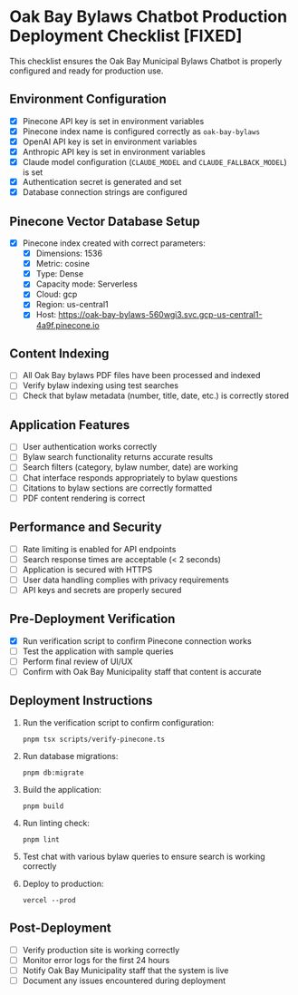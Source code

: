 # Oak Bay Bylaws Chatbot Production Deployment Checklist [FIXED]

This checklist ensures the Oak Bay Municipal Bylaws Chatbot is properly configured and ready for production use.

## Environment Configuration

- [x] Pinecone API key is set in environment variables
- [x] Pinecone index name is configured correctly as `oak-bay-bylaws`
- [x] OpenAI API key is set in environment variables
- [x] Anthropic API key is set in environment variables
- [x] Claude model configuration (`CLAUDE_MODEL` and `CLAUDE_FALLBACK_MODEL`) is set
- [x] Authentication secret is generated and set
- [x] Database connection strings are configured

## Pinecone Vector Database Setup

- [x] Pinecone index created with correct parameters:
  - [x] Dimensions: 1536
  - [x] Metric: cosine
  - [x] Type: Dense
  - [x] Capacity mode: Serverless
  - [x] Cloud: gcp
  - [x] Region: us-central1
  - [x] Host: https://oak-bay-bylaws-560wgi3.svc.gcp-us-central1-4a9f.pinecone.io

## Content Indexing

- [ ] All Oak Bay bylaws PDF files have been processed and indexed
- [ ] Verify bylaw indexing using test searches
- [ ] Check that bylaw metadata (number, title, date, etc.) is correctly stored

## Application Features

- [ ] User authentication works correctly
- [ ] Bylaw search functionality returns accurate results
- [ ] Search filters (category, bylaw number, date) are working
- [ ] Chat interface responds appropriately to bylaw questions
- [ ] Citations to bylaw sections are correctly formatted
- [ ] PDF content rendering is correct

## Performance and Security

- [ ] Rate limiting is enabled for API endpoints
- [ ] Search response times are acceptable (< 2 seconds)
- [ ] Application is secured with HTTPS
- [ ] User data handling complies with privacy requirements
- [ ] API keys and secrets are properly secured

## Pre-Deployment Verification

- [x] Run verification script to confirm Pinecone connection works
- [ ] Test the application with sample queries
- [ ] Perform final review of UI/UX
- [ ] Confirm with Oak Bay Municipality staff that content is accurate

## Deployment Instructions

1. Run the verification script to confirm configuration:
   ```
   pnpm tsx scripts/verify-pinecone.ts
   ```

2. Run database migrations:
   ```
   pnpm db:migrate
   ```

3. Build the application:
   ```
   pnpm build
   ```

4. Run linting check:
   ```
   pnpm lint
   ```

5. Test chat with various bylaw queries to ensure search is working correctly

6. Deploy to production:
   ```
   vercel --prod
   ```

## Post-Deployment

- [ ] Verify production site is working correctly
- [ ] Monitor error logs for the first 24 hours
- [ ] Notify Oak Bay Municipality staff that the system is live
- [ ] Document any issues encountered during deployment